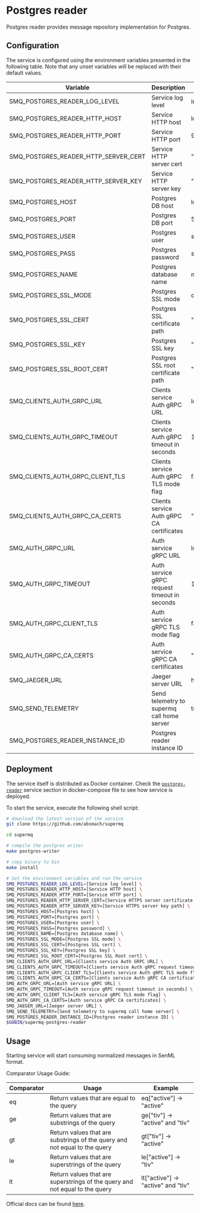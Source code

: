 # Postgres reader

Postgres reader provides message repository implementation for Postgres.

## Configuration

The service is configured using the environment variables presented in the
following table. Note that any unset variables will be replaced with their
default values.

| Variable                             | Description                                  | Default                      |
| ------------------------------------ | -------------------------------------------- | ---------------------------- |
| SMQ_POSTGRES_READER_LOG_LEVEL        | Service log level                            | info                         |
| SMQ_POSTGRES_READER_HTTP_HOST        | Service HTTP host                            | localhost                    |
| SMQ_POSTGRES_READER_HTTP_PORT        | Service HTTP port                            | 9009                         |
| SMQ_POSTGRES_READER_HTTP_SERVER_CERT | Service HTTP server cert                     | ""                           |
| SMQ_POSTGRES_READER_HTTP_SERVER_KEY  | Service HTTP server key                      | ""                           |
| SMQ_POSTGRES_HOST                    | Postgres DB host                             | localhost                    |
| SMQ_POSTGRES_PORT                    | Postgres DB port                             | 5432                         |
| SMQ_POSTGRES_USER                    | Postgres user                                | supermq                      |
| SMQ_POSTGRES_PASS                    | Postgres password                            | supermq                      |
| SMQ_POSTGRES_NAME                    | Postgres database name                       | messages                     |
| SMQ_POSTGRES_SSL_MODE                | Postgres SSL mode                            | disabled                     |
| SMQ_POSTGRES_SSL_CERT                | Postgres SSL certificate path                | ""                           |
| SMQ_POSTGRES_SSL_KEY                 | Postgres SSL key                             | ""                           |
| SMQ_POSTGRES_SSL_ROOT_CERT           | Postgres SSL root certificate path           | ""                           |
| SMQ_CLIENTS_AUTH_GRPC_URL            | Clients service Auth gRPC URL                | localhost:7000               |
| SMQ_CLIENTS_AUTH_GRPC_TIMEOUT        | Clients service Auth gRPC timeout in seconds | 1s                           |
| SMQ_CLIENTS_AUTH_GRPC_CLIENT_TLS     | Clients service Auth gRPC TLS mode flag      | false                        |
| SMQ_CLIENTS_AUTH_GRPC_CA_CERTS       | Clients service Auth gRPC CA certificates    | ""                           |
| SMQ_AUTH_GRPC_URL                    | Auth service gRPC URL                        | localhost:7001               |
| SMQ_AUTH_GRPC_TIMEOUT                | Auth service gRPC request timeout in seconds | 1s                           |
| SMQ_AUTH_GRPC_CLIENT_TLS             | Auth service gRPC TLS mode flag              | false                        |
| SMQ_AUTH_GRPC_CA_CERTS               | Auth service gRPC CA certificates            | ""                           |
| SMQ_JAEGER_URL                       | Jaeger server URL                            | http://jaeger:4318/v1/traces |
| SMQ_SEND_TELEMETRY                   | Send telemetry to supermq call home server   | true                         |
| SMQ_POSTGRES_READER_INSTANCE_ID      | Postgres reader instance ID                  |                              |

## Deployment

The service itself is distributed as Docker container. Check the [`postgres-reader`](https://github.com/absmach/supermq/blob/main/docker/addons/postgres-reader/docker-compose.yml#L17-L41) service section in
docker-compose file to see how service is deployed.

To start the service, execute the following shell script:

```bash
# download the latest version of the service
git clone https://github.com/absmach/supermq

cd supermq

# compile the postgres writer
make postgres-writer

# copy binary to bin
make install

# Set the environment variables and run the service
SMQ_POSTGRES_READER_LOG_LEVEL=[Service log level] \
SMQ_POSTGRES_READER_HTTP_HOST=[Service HTTP host] \
SMQ_POSTGRES_READER_HTTP_PORT=[Service HTTP port] \
SMQ_POSTGRES_READER_HTTP_SERVER_CERT=[Service HTTPS server certificate path] \
SMQ_POSTGRES_READER_HTTP_SERVER_KEY=[Service HTTPS server key path] \
SMQ_POSTGRES_HOST=[Postgres host] \
SMQ_POSTGRES_PORT=[Postgres port] \
SMQ_POSTGRES_USER=[Postgres user] \
SMQ_POSTGRES_PASS=[Postgres password] \
SMQ_POSTGRES_NAME=[Postgres database name] \
SMQ_POSTGRES_SSL_MODE=[Postgres SSL mode] \
SMQ_POSTGRES_SSL_CERT=[Postgres SSL cert] \
SMQ_POSTGRES_SSL_KEY=[Postgres SSL key] \
SMQ_POSTGRES_SSL_ROOT_CERT=[Postgres SSL Root cert] \
SMQ_CLIENTS_AUTH_GRPC_URL=[Clients service Auth GRPC URL] \
SMQ_CLIENTS_AUTH_GRPC_TIMEOUT=[Clients service Auth gRPC request timeout in seconds] \
SMQ_CLIENTS_AUTH_GRPC_CLIENT_TLS=[Clients service Auth gRPC TLS mode flag] \
SMQ_CLIENTS_AUTH_GRPC_CA_CERTS=[Clients service Auth gRPC CA certificates] \
SMQ_AUTH_GRPC_URL=[Auth service gRPC URL] \
SMQ_AUTH_GRPC_TIMEOUT=[Auth service gRPC request timeout in seconds] \
SMQ_AUTH_GRPC_CLIENT_TLS=[Auth service gRPC TLS mode flag] \
SMQ_AUTH_GRPC_CA_CERTS=[Auth service gRPC CA certificates] \
SMQ_JAEGER_URL=[Jaeger server URL] \
SMQ_SEND_TELEMETRY=[Send telemetry to supermq call home server] \
SMQ_POSTGRES_READER_INSTANCE_ID=[Postgres reader instance ID] \
$GOBIN/supermq-postgres-reader
```

## Usage

Starting service will start consuming normalized messages in SenML format.

Comparator Usage Guide:

| Comparator | Usage                                                                       | Example                            |
| ---------- | --------------------------------------------------------------------------- | ---------------------------------- |
| eq         | Return values that are equal to the query                                   | eq["active"] -> "active"           |
| ge         | Return values that are substrings of the query                              | ge["tiv"] -> "active" and "tiv"    |
| gt         | Return values that are substrings of the query and not equal to the query   | gt["tiv"] -> "active"              |
| le         | Return values that are superstrings of the query                            | le["active"] -> "tiv"              |
| lt         | Return values that are superstrings of the query and not equal to the query | lt["active"] -> "active" and "tiv" |

Official docs can be found [here](https://docs.magistrala.abstractmachines.fr).
